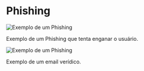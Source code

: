 # Phishing

![Exemplo de um Phishing](/public-data/exemplo-phishing-falso.png)

Exemplo de um Phishing que tenta enganar o usuário.

![Exemplo de um Phishing](/public-data/exemplo-phishing-verdadeiro.png)

Exemplo de um email verídico.
